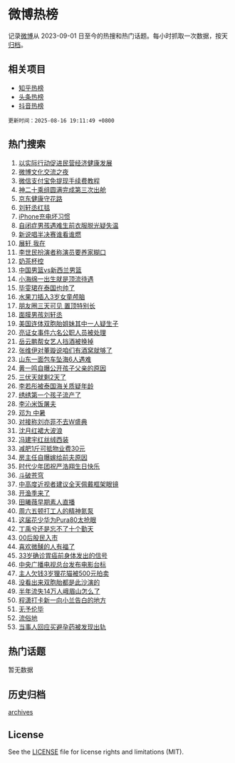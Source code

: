 # 微博热榜

记录[微博](https://www.weibo.com)从 2023-09-01 日至今的热搜和热门话题。每小时抓取一次数据，按天[归档](archives)。

## 相关项目

- [知乎热榜](https://github.com/hotarchive/zhihu)
- [头条热榜](https://github.com/hotarchive/toutiao)
- [抖音热榜](https://github.com/hotarchive/douyin)


`更新时间：2025-08-16 19:11:49 +0800`

## 热门搜索

1. [以实际行动促进民营经济健康发展](https://m.weibo.cn/search?containerid=100103type%3D1%26t%3D10%26q%3D%23%E4%BB%A5%E5%AE%9E%E9%99%85%E8%A1%8C%E5%8A%A8%E4%BF%83%E8%BF%9B%E6%B0%91%E8%90%A5%E7%BB%8F%E6%B5%8E%E5%81%A5%E5%BA%B7%E5%8F%91%E5%B1%95%23&stream_entry_id=51&isnewpage=1&extparam=seat%3D1%26q%3D%2523%25E4%25BB%25A5%25E5%25AE%259E%25E9%2599%2585%25E8%25A1%258C%25E5%258A%25A8%25E4%25BF%2583%25E8%25BF%259B%25E6%25B0%2591%25E8%2590%25A5%25E7%25BB%258F%25E6%25B5%258E%25E5%2581%25A5%25E5%25BA%25B7%25E5%258F%2591%25E5%25B1%2595%2523%26pos%3D0%26stream_entry_id%3D51%26c_type%3D51%26filter_type%3Drealtimehot%26cate%3D10103%26dgr%3D0%26display_time%3D1755342708%26pre_seqid%3D175534270816902900020143)
1. [微博文化交流之夜](https://m.weibo.cn/search?containerid=100103type%3D1%26t%3D10%26q%3D%E5%BE%AE%E5%8D%9A%E6%96%87%E5%8C%96%E4%BA%A4%E6%B5%81%E4%B9%8B%E5%A4%9C&stream_entry_id=31&isnewpage=1&extparam=seat%3D1%26stream_entry_id%3D31%26lcate%3D5001%26flag%3D16%26q%3D%25E5%25BE%25AE%25E5%258D%259A%25E6%2596%2587%25E5%258C%2596%25E4%25BA%25A4%25E6%25B5%2581%25E4%25B9%258B%25E5%25A4%259C%26dgr%3D0%26band_rank%3D1%26realpos%3D1%26pos%3D0%26filter_type%3Drealtimehot%26cate%3D5001%26c_type%3D31%26display_time%3D1755342708%26pre_seqid%3D175534270816902900020143)
1. [微信支付宝免提现手续费教程](https://m.weibo.cn/search?containerid=100103type%3D1%26t%3D10%26q%3D%E5%BE%AE%E4%BF%A1%E6%94%AF%E4%BB%98%E5%AE%9D%E5%85%8D%E6%8F%90%E7%8E%B0%E6%89%8B%E7%BB%AD%E8%B4%B9%E6%95%99%E7%A8%8B&stream_entry_id=31&isnewpage=1&extparam=seat%3D1%26stream_entry_id%3D31%26lcate%3D5001%26flag%3D1%26q%3D%25E5%25BE%25AE%25E4%25BF%25A1%25E6%2594%25AF%25E4%25BB%2598%25E5%25AE%259D%25E5%2585%258D%25E6%258F%2590%25E7%258E%25B0%25E6%2589%258B%25E7%25BB%25AD%25E8%25B4%25B9%25E6%2595%2599%25E7%25A8%258B%26dgr%3D0%26band_rank%3D2%26realpos%3D2%26pos%3D1%26filter_type%3Drealtimehot%26cate%3D5001%26c_type%3D31%26display_time%3D1755342708%26pre_seqid%3D175534270816902900020143)
1. [神二十乘组圆满完成第三次出舱](https://m.weibo.cn/search?containerid=100103type%3D1%26t%3D10%26q%3D%23%E7%A5%9E%E4%BA%8C%E5%8D%81%E4%B9%98%E7%BB%84%E5%9C%86%E6%BB%A1%E5%AE%8C%E6%88%90%E7%AC%AC%E4%B8%89%E6%AC%A1%E5%87%BA%E8%88%B1%23&stream_entry_id=31&isnewpage=1&extparam=seat%3D1%26stream_entry_id%3D31%26lcate%3D5001%26flag%3D0%26q%3D%2523%25E7%25A5%259E%25E4%25BA%258C%25E5%258D%2581%25E4%25B9%2598%25E7%25BB%2584%25E5%259C%2586%25E6%25BB%25A1%25E5%25AE%258C%25E6%2588%2590%25E7%25AC%25AC%25E4%25B8%2589%25E6%25AC%25A1%25E5%2587%25BA%25E8%2588%25B1%2523%26dgr%3D0%26band_rank%3D3%26realpos%3D3%26pos%3D2%26filter_type%3Drealtimehot%26cate%3D5001%26c_type%3D31%26display_time%3D1755342708%26pre_seqid%3D175534270816902900020143)
1. [京东健康守花路](https://m.weibo.cn/search?containerid=100103type%3D1%26t%3D10%26q%3D%23%E4%BA%AC%E4%B8%9C%E5%81%A5%E5%BA%B7%E5%AE%88%E8%8A%B1%E8%B7%AF%23&stream_entry_id=31&isnewpage=1&extparam=seat%3D1%26stream_entry_id%3D31%26band_rank%3D4%26lcate%3D5001%26is_ad_pos%3D1%26q%3D%2523%25E4%25BA%25AC%25E4%25B8%259C%25E5%2581%25A5%25E5%25BA%25B7%25E5%25AE%2588%25E8%258A%25B1%25E8%25B7%25AF%2523%26dgr%3D0%26filter_type%3Drealtimehot%26c_type%3D31%26adid%3D297073%26pos%3D3%26cate%3D5001%26topic_ad%3D1%26display_time%3D1755342708%26pre_seqid%3D175534270816902900020143)
1. [刘轩丞红毯](https://m.weibo.cn/search?containerid=100103type%3D1%26t%3D10%26q%3D%E5%88%98%E8%BD%A9%E4%B8%9E%E7%BA%A2%E6%AF%AF&stream_entry_id=31&isnewpage=1&extparam=seat%3D1%26stream_entry_id%3D31%26lcate%3D5001%26flag%3D1%26q%3D%25E5%2588%2598%25E8%25BD%25A9%25E4%25B8%259E%25E7%25BA%25A2%25E6%25AF%25AF%26dgr%3D0%26band_rank%3D4%26realpos%3D4%26pos%3D4%26filter_type%3Drealtimehot%26cate%3D5001%26c_type%3D31%26display_time%3D1755342708%26pre_seqid%3D175534270816902900020143)
1. [iPhone充电坏习惯](https://m.weibo.cn/search?containerid=100103type%3D1%26t%3D10%26q%3DiPhone%E5%85%85%E7%94%B5%E5%9D%8F%E4%B9%A0%E6%83%AF&stream_entry_id=31&isnewpage=1&extparam=seat%3D1%26stream_entry_id%3D31%26lcate%3D5001%26flag%3D0%26q%3DiPhone%25E5%2585%2585%25E7%2594%25B5%25E5%259D%258F%25E4%25B9%25A0%25E6%2583%25AF%26dgr%3D0%26band_rank%3D5%26realpos%3D5%26pos%3D5%26filter_type%3Drealtimehot%26cate%3D5001%26c_type%3D31%26display_time%3D1755342708%26pre_seqid%3D175534270816902900020143)
1. [自闭症男孩遇难生前衣服脱光疑失温](https://m.weibo.cn/search?containerid=100103type%3D1%26t%3D10%26q%3D%23%E8%87%AA%E9%97%AD%E7%97%87%E7%94%B7%E5%AD%A9%E9%81%87%E9%9A%BE%E7%94%9F%E5%89%8D%E8%A1%A3%E6%9C%8D%E8%84%B1%E5%85%89%E7%96%91%E5%A4%B1%E6%B8%A9%23&stream_entry_id=31&isnewpage=1&extparam=seat%3D1%26stream_entry_id%3D31%26lcate%3D5001%26flag%3D0%26q%3D%2523%25E8%2587%25AA%25E9%2597%25AD%25E7%2597%2587%25E7%2594%25B7%25E5%25AD%25A9%25E9%2581%2587%25E9%259A%25BE%25E7%2594%259F%25E5%2589%258D%25E8%25A1%25A3%25E6%259C%258D%25E8%2584%25B1%25E5%2585%2589%25E7%2596%2591%25E5%25A4%25B1%25E6%25B8%25A9%2523%26dgr%3D0%26band_rank%3D6%26realpos%3D6%26pos%3D6%26filter_type%3Drealtimehot%26cate%3D5001%26c_type%3D31%26display_time%3D1755342708%26pre_seqid%3D175534270816902900020143)
1. [新说唱半决赛谁看谁燃](https://m.weibo.cn/search?containerid=100103type%3D1%26t%3D10%26q%3D%23%E6%96%B0%E8%AF%B4%E5%94%B1%E5%8D%8A%E5%86%B3%E8%B5%9B%E8%B0%81%E7%9C%8B%E8%B0%81%E7%87%83%23&stream_entry_id=31&isnewpage=1&extparam=seat%3D1%26stream_entry_id%3D31%26band_rank%3D7%26is_ad_pos%3D1%26q%3D%2523%25E6%2596%25B0%25E8%25AF%25B4%25E5%2594%25B1%25E5%258D%258A%25E5%2586%25B3%25E8%25B5%259B%25E8%25B0%2581%25E7%259C%258B%25E8%25B0%2581%25E7%2587%2583%2523%26filter_type%3Drealtimehot%26lcate%3D5001%26c_type%3D31%26dgr%3D0%26adid%3D297063%26cate%3D5001%26pos%3D7%26display_time%3D1755342708%26pre_seqid%3D175534270816902900020143)
1. [展轩 我在](https://m.weibo.cn/search?containerid=100103type%3D1%26t%3D10%26q%3D%E5%B1%95%E8%BD%A9+%E6%88%91%E5%9C%A8&stream_entry_id=31&isnewpage=1&extparam=seat%3D1%26stream_entry_id%3D31%26lcate%3D5001%26flag%3D1%26q%3D%25E5%25B1%2595%25E8%25BD%25A9%2520%25E6%2588%2591%25E5%259C%25A8%26dgr%3D0%26band_rank%3D7%26realpos%3D7%26pos%3D8%26filter_type%3Drealtimehot%26cate%3D5001%26c_type%3D31%26display_time%3D1755342708%26pre_seqid%3D175534270816902900020143)
1. [李世民扮演者称演员要养家糊口](https://m.weibo.cn/search?containerid=100103type%3D1%26t%3D10%26q%3D%23%E6%9D%8E%E4%B8%96%E6%B0%91%E6%89%AE%E6%BC%94%E8%80%85%E7%A7%B0%E6%BC%94%E5%91%98%E8%A6%81%E5%85%BB%E5%AE%B6%E7%B3%8A%E5%8F%A3%23&stream_entry_id=31&isnewpage=1&extparam=seat%3D1%26stream_entry_id%3D31%26lcate%3D5001%26flag%3D1%26q%3D%2523%25E6%259D%258E%25E4%25B8%2596%25E6%25B0%2591%25E6%2589%25AE%25E6%25BC%2594%25E8%2580%2585%25E7%25A7%25B0%25E6%25BC%2594%25E5%2591%2598%25E8%25A6%2581%25E5%2585%25BB%25E5%25AE%25B6%25E7%25B3%258A%25E5%258F%25A3%2523%26dgr%3D0%26band_rank%3D8%26realpos%3D8%26pos%3D9%26filter_type%3Drealtimehot%26cate%3D5001%26c_type%3D31%26display_time%3D1755342708%26pre_seqid%3D175534270816902900020143)
1. [奶茶杯控](https://m.weibo.cn/search?containerid=100103type%3D1%26t%3D10%26q%3D%E5%A5%B6%E8%8C%B6%E6%9D%AF%E6%8E%A7&stream_entry_id=31&isnewpage=1&extparam=seat%3D1%26stream_entry_id%3D31%26lcate%3D5001%26flag%3D1%26q%3D%25E5%25A5%25B6%25E8%258C%25B6%25E6%259D%25AF%25E6%258E%25A7%26dgr%3D0%26band_rank%3D9%26realpos%3D9%26pos%3D10%26filter_type%3Drealtimehot%26cate%3D5001%26c_type%3D31%26display_time%3D1755342708%26pre_seqid%3D175534270816902900020143)
1. [中国男篮vs新西兰男篮](https://m.weibo.cn/search?containerid=100103type%3D1%26t%3D10%26q%3D%23%E4%B8%AD%E5%9B%BD%E7%94%B7%E7%AF%AEvs%E6%96%B0%E8%A5%BF%E5%85%B0%E7%94%B7%E7%AF%AE%23&stream_entry_id=31&isnewpage=1&extparam=seat%3D1%26stream_entry_id%3D31%26lcate%3D5001%26flag%3D1%26q%3D%2523%25E4%25B8%25AD%25E5%259B%25BD%25E7%2594%25B7%25E7%25AF%25AEvs%25E6%2596%25B0%25E8%25A5%25BF%25E5%2585%25B0%25E7%2594%25B7%25E7%25AF%25AE%2523%26dgr%3D0%26band_rank%3D10%26realpos%3D10%26pos%3D11%26filter_type%3Drealtimehot%26cate%3D5001%26c_type%3D31%26display_time%3D1755342708%26pre_seqid%3D175534270816902900020143)
1. [小海绵一出生就是顶流待遇](https://m.weibo.cn/search?containerid=100103type%3D1%26t%3D10%26q%3D%E5%B0%8F%E6%B5%B7%E7%BB%B5%E4%B8%80%E5%87%BA%E7%94%9F%E5%B0%B1%E6%98%AF%E9%A1%B6%E6%B5%81%E5%BE%85%E9%81%87&stream_entry_id=31&isnewpage=1&extparam=seat%3D1%26stream_entry_id%3D31%26lcate%3D5001%26flag%3D2%26q%3D%25E5%25B0%258F%25E6%25B5%25B7%25E7%25BB%25B5%25E4%25B8%2580%25E5%2587%25BA%25E7%2594%259F%25E5%25B0%25B1%25E6%2598%25AF%25E9%25A1%25B6%25E6%25B5%2581%25E5%25BE%2585%25E9%2581%2587%26dgr%3D0%26band_rank%3D11%26realpos%3D11%26pos%3D12%26filter_type%3Drealtimehot%26cate%3D5001%26c_type%3D31%26display_time%3D1755342708%26pre_seqid%3D175534270816902900020143)
1. [毕雯珺在泰国也帅了](https://m.weibo.cn/search?containerid=100103type%3D1%26t%3D10%26q%3D%E6%AF%95%E9%9B%AF%E7%8F%BA%E5%9C%A8%E6%B3%B0%E5%9B%BD%E4%B9%9F%E5%B8%85%E4%BA%86&stream_entry_id=31&isnewpage=1&extparam=seat%3D1%26stream_entry_id%3D31%26lcate%3D5001%26flag%3D1%26q%3D%25E6%25AF%2595%25E9%259B%25AF%25E7%258F%25BA%25E5%259C%25A8%25E6%25B3%25B0%25E5%259B%25BD%25E4%25B9%259F%25E5%25B8%2585%25E4%25BA%2586%26dgr%3D0%26band_rank%3D12%26realpos%3D12%26pos%3D13%26filter_type%3Drealtimehot%26cate%3D5001%26c_type%3D31%26display_time%3D1755342708%26pre_seqid%3D175534270816902900020143)
1. [水果刀插入3岁女童颅脑](https://m.weibo.cn/search?containerid=100103type%3D1%26t%3D10%26q%3D%23%E6%B0%B4%E6%9E%9C%E5%88%80%E6%8F%92%E5%85%A53%E5%B2%81%E5%A5%B3%E7%AB%A5%E9%A2%85%E8%84%91%23&stream_entry_id=31&isnewpage=1&extparam=seat%3D1%26stream_entry_id%3D31%26lcate%3D5001%26flag%3D2%26q%3D%2523%25E6%25B0%25B4%25E6%259E%259C%25E5%2588%2580%25E6%258F%2592%25E5%2585%25A53%25E5%25B2%2581%25E5%25A5%25B3%25E7%25AB%25A5%25E9%25A2%2585%25E8%2584%2591%2523%26dgr%3D0%26band_rank%3D13%26realpos%3D13%26pos%3D14%26filter_type%3Drealtimehot%26cate%3D5001%26c_type%3D31%26display_time%3D1755342708%26pre_seqid%3D175534270816902900020143)
1. [朋友圈三天可见 置顶特别长](https://m.weibo.cn/search?containerid=100103type%3D1%26t%3D10%26q%3D%E6%9C%8B%E5%8F%8B%E5%9C%88%E4%B8%89%E5%A4%A9%E5%8F%AF%E8%A7%81+%E7%BD%AE%E9%A1%B6%E7%89%B9%E5%88%AB%E9%95%BF&stream_entry_id=31&isnewpage=1&extparam=seat%3D1%26stream_entry_id%3D31%26lcate%3D5001%26flag%3D1%26q%3D%25E6%259C%258B%25E5%258F%258B%25E5%259C%2588%25E4%25B8%2589%25E5%25A4%25A9%25E5%258F%25AF%25E8%25A7%2581%2520%25E7%25BD%25AE%25E9%25A1%25B6%25E7%2589%25B9%25E5%2588%25AB%25E9%2595%25BF%26dgr%3D0%26band_rank%3D14%26realpos%3D14%26pos%3D15%26filter_type%3Drealtimehot%26cate%3D5001%26c_type%3D31%26display_time%3D1755342708%26pre_seqid%3D175534270816902900020143)
1. [面膜男孩刘轩丞](https://m.weibo.cn/search?containerid=100103type%3D1%26t%3D10%26q%3D%23%E9%9D%A2%E8%86%9C%E7%94%B7%E5%AD%A9%E5%88%98%E8%BD%A9%E4%B8%9E%23&stream_entry_id=31&isnewpage=1&extparam=seat%3D1%26stream_entry_id%3D31%26lcate%3D5001%26flag%3D1%26q%3D%2523%25E9%259D%25A2%25E8%2586%259C%25E7%2594%25B7%25E5%25AD%25A9%25E5%2588%2598%25E8%25BD%25A9%25E4%25B8%259E%2523%26dgr%3D0%26band_rank%3D15%26realpos%3D15%26pos%3D16%26filter_type%3Drealtimehot%26cate%3D5001%26c_type%3D31%26display_time%3D1755342708%26pre_seqid%3D175534270816902900020143)
1. [美国连体双胞胎姐妹其中一人疑生子](https://m.weibo.cn/search?containerid=100103type%3D1%26t%3D10%26q%3D%23%E7%BE%8E%E5%9B%BD%E8%BF%9E%E4%BD%93%E5%8F%8C%E8%83%9E%E8%83%8E%E5%A7%90%E5%A6%B9%E5%85%B6%E4%B8%AD%E4%B8%80%E4%BA%BA%E7%96%91%E7%94%9F%E5%AD%90%23&stream_entry_id=31&isnewpage=1&extparam=seat%3D1%26stream_entry_id%3D31%26lcate%3D5001%26flag%3D1%26q%3D%2523%25E7%25BE%258E%25E5%259B%25BD%25E8%25BF%259E%25E4%25BD%2593%25E5%258F%258C%25E8%2583%259E%25E8%2583%258E%25E5%25A7%2590%25E5%25A6%25B9%25E5%2585%25B6%25E4%25B8%25AD%25E4%25B8%2580%25E4%25BA%25BA%25E7%2596%2591%25E7%2594%259F%25E5%25AD%2590%2523%26dgr%3D0%26band_rank%3D16%26realpos%3D16%26pos%3D17%26filter_type%3Drealtimehot%26cate%3D5001%26c_type%3D31%26display_time%3D1755342708%26pre_seqid%3D175534270816902900020143)
1. [亮证女事件六名公职人员被处理](https://m.weibo.cn/search?containerid=100103type%3D1%26t%3D10%26q%3D%23%E4%BA%AE%E8%AF%81%E5%A5%B3%E4%BA%8B%E4%BB%B6%E5%85%AD%E5%90%8D%E5%85%AC%E8%81%8C%E4%BA%BA%E5%91%98%E8%A2%AB%E5%A4%84%E7%90%86%23&stream_entry_id=31&isnewpage=1&extparam=seat%3D1%26stream_entry_id%3D31%26lcate%3D5001%26flag%3D0%26q%3D%2523%25E4%25BA%25AE%25E8%25AF%2581%25E5%25A5%25B3%25E4%25BA%258B%25E4%25BB%25B6%25E5%2585%25AD%25E5%2590%258D%25E5%2585%25AC%25E8%2581%258C%25E4%25BA%25BA%25E5%2591%2598%25E8%25A2%25AB%25E5%25A4%2584%25E7%2590%2586%2523%26dgr%3D0%26band_rank%3D17%26realpos%3D17%26pos%3D18%26filter_type%3Drealtimehot%26cate%3D5001%26c_type%3D31%26display_time%3D1755342708%26pre_seqid%3D175534270816902900020143)
1. [岳云鹏帮女艺人挡酒被换掉](https://m.weibo.cn/search?containerid=100103type%3D1%26t%3D10%26q%3D%E5%B2%B3%E4%BA%91%E9%B9%8F%E5%B8%AE%E5%A5%B3%E8%89%BA%E4%BA%BA%E6%8C%A1%E9%85%92%E8%A2%AB%E6%8D%A2%E6%8E%89&stream_entry_id=31&isnewpage=1&extparam=seat%3D1%26stream_entry_id%3D31%26lcate%3D5001%26flag%3D2%26q%3D%25E5%25B2%25B3%25E4%25BA%2591%25E9%25B9%258F%25E5%25B8%25AE%25E5%25A5%25B3%25E8%2589%25BA%25E4%25BA%25BA%25E6%258C%25A1%25E9%2585%2592%25E8%25A2%25AB%25E6%258D%25A2%25E6%258E%2589%26dgr%3D0%26band_rank%3D18%26realpos%3D18%26pos%3D19%26filter_type%3Drealtimehot%26cate%3D5001%26c_type%3D31%26display_time%3D1755342708%26pre_seqid%3D175534270816902900020143)
1. [张维伊对董璇说咱们有酒窝就够了](https://m.weibo.cn/search?containerid=100103type%3D1%26t%3D10%26q%3D%E5%BC%A0%E7%BB%B4%E4%BC%8A%E5%AF%B9%E8%91%A3%E7%92%87%E8%AF%B4%E5%92%B1%E4%BB%AC%E6%9C%89%E9%85%92%E7%AA%9D%E5%B0%B1%E5%A4%9F%E4%BA%86&stream_entry_id=31&isnewpage=1&extparam=seat%3D1%26stream_entry_id%3D31%26lcate%3D5001%26flag%3D0%26q%3D%25E5%25BC%25A0%25E7%25BB%25B4%25E4%25BC%258A%25E5%25AF%25B9%25E8%2591%25A3%25E7%2592%2587%25E8%25AF%25B4%25E5%2592%25B1%25E4%25BB%25AC%25E6%259C%2589%25E9%2585%2592%25E7%25AA%259D%25E5%25B0%25B1%25E5%25A4%259F%25E4%25BA%2586%26dgr%3D0%26band_rank%3D19%26realpos%3D19%26pos%3D20%26filter_type%3Drealtimehot%26cate%3D5001%26c_type%3D31%26display_time%3D1755342708%26pre_seqid%3D175534270816902900020143)
1. [山东一面包车坠海6人遇难](https://m.weibo.cn/search?containerid=100103type%3D1%26t%3D10%26q%3D%23%E5%B1%B1%E4%B8%9C%E4%B8%80%E9%9D%A2%E5%8C%85%E8%BD%A6%E5%9D%A0%E6%B5%B76%E4%BA%BA%E9%81%87%E9%9A%BE%23&stream_entry_id=31&isnewpage=1&extparam=seat%3D1%26stream_entry_id%3D31%26lcate%3D5001%26flag%3D0%26q%3D%2523%25E5%25B1%25B1%25E4%25B8%259C%25E4%25B8%2580%25E9%259D%25A2%25E5%258C%2585%25E8%25BD%25A6%25E5%259D%25A0%25E6%25B5%25B76%25E4%25BA%25BA%25E9%2581%2587%25E9%259A%25BE%2523%26dgr%3D0%26band_rank%3D20%26realpos%3D20%26pos%3D21%26filter_type%3Drealtimehot%26cate%3D5001%26c_type%3D31%26display_time%3D1755342708%26pre_seqid%3D175534270816902900020143)
1. [黄一鸣自曝公开孩子父亲的原因](https://m.weibo.cn/search?containerid=100103type%3D1%26t%3D10%26q%3D%23%E9%BB%84%E4%B8%80%E9%B8%A3%E8%87%AA%E6%9B%9D%E5%85%AC%E5%BC%80%E5%AD%A9%E5%AD%90%E7%88%B6%E4%BA%B2%E7%9A%84%E5%8E%9F%E5%9B%A0%23&stream_entry_id=31&isnewpage=1&extparam=seat%3D1%26stream_entry_id%3D31%26lcate%3D5001%26flag%3D0%26q%3D%2523%25E9%25BB%2584%25E4%25B8%2580%25E9%25B8%25A3%25E8%2587%25AA%25E6%259B%259D%25E5%2585%25AC%25E5%25BC%2580%25E5%25AD%25A9%25E5%25AD%2590%25E7%2588%25B6%25E4%25BA%25B2%25E7%259A%2584%25E5%258E%259F%25E5%259B%25A0%2523%26dgr%3D0%26band_rank%3D21%26realpos%3D21%26pos%3D22%26filter_type%3Drealtimehot%26cate%3D5001%26c_type%3D31%26display_time%3D1755342708%26pre_seqid%3D175534270816902900020143)
1. [三伏天就剩2天了](https://m.weibo.cn/search?containerid=100103type%3D1%26t%3D10%26q%3D%23%E4%B8%89%E4%BC%8F%E5%A4%A9%E5%B0%B1%E5%89%A92%E5%A4%A9%E4%BA%86%23&stream_entry_id=31&isnewpage=1&extparam=seat%3D1%26stream_entry_id%3D31%26lcate%3D5001%26flag%3D0%26q%3D%2523%25E4%25B8%2589%25E4%25BC%258F%25E5%25A4%25A9%25E5%25B0%25B1%25E5%2589%25A92%25E5%25A4%25A9%25E4%25BA%2586%2523%26dgr%3D0%26band_rank%3D22%26realpos%3D22%26pos%3D23%26filter_type%3Drealtimehot%26cate%3D5001%26c_type%3D31%26display_time%3D1755342708%26pre_seqid%3D175534270816902900020143)
1. [李若彤被泰国海关质疑年龄](https://m.weibo.cn/search?containerid=100103type%3D1%26t%3D10%26q%3D%23%E6%9D%8E%E8%8B%A5%E5%BD%A4%E8%A2%AB%E6%B3%B0%E5%9B%BD%E6%B5%B7%E5%85%B3%E8%B4%A8%E7%96%91%E5%B9%B4%E9%BE%84%23&stream_entry_id=31&isnewpage=1&extparam=seat%3D1%26stream_entry_id%3D31%26lcate%3D5001%26flag%3D1%26q%3D%2523%25E6%259D%258E%25E8%258B%25A5%25E5%25BD%25A4%25E8%25A2%25AB%25E6%25B3%25B0%25E5%259B%25BD%25E6%25B5%25B7%25E5%2585%25B3%25E8%25B4%25A8%25E7%2596%2591%25E5%25B9%25B4%25E9%25BE%2584%2523%26dgr%3D0%26band_rank%3D23%26realpos%3D23%26pos%3D24%26filter_type%3Drealtimehot%26cate%3D5001%26c_type%3D31%26display_time%3D1755342708%26pre_seqid%3D175534270816902900020143)
1. [绣绣第一个孩子流产了](https://m.weibo.cn/search?containerid=100103type%3D1%26t%3D10%26q%3D%23%E7%BB%A3%E7%BB%A3%E7%AC%AC%E4%B8%80%E4%B8%AA%E5%AD%A9%E5%AD%90%E6%B5%81%E4%BA%A7%E4%BA%86%23&stream_entry_id=31&isnewpage=1&extparam=seat%3D1%26stream_entry_id%3D31%26lcate%3D5001%26flag%3D0%26q%3D%2523%25E7%25BB%25A3%25E7%25BB%25A3%25E7%25AC%25AC%25E4%25B8%2580%25E4%25B8%25AA%25E5%25AD%25A9%25E5%25AD%2590%25E6%25B5%2581%25E4%25BA%25A7%25E4%25BA%2586%2523%26dgr%3D0%26band_rank%3D24%26realpos%3D24%26pos%3D25%26filter_type%3Drealtimehot%26cate%3D5001%26c_type%3D31%26display_time%3D1755342708%26pre_seqid%3D175534270816902900020143)
1. [李沁米饭屠夫](https://m.weibo.cn/search?containerid=100103type%3D1%26t%3D10%26q%3D%E6%9D%8E%E6%B2%81%E7%B1%B3%E9%A5%AD%E5%B1%A0%E5%A4%AB&stream_entry_id=31&isnewpage=1&extparam=seat%3D1%26stream_entry_id%3D31%26lcate%3D5001%26flag%3D1%26q%3D%25E6%259D%258E%25E6%25B2%2581%25E7%25B1%25B3%25E9%25A5%25AD%25E5%25B1%25A0%25E5%25A4%25AB%26dgr%3D0%26band_rank%3D25%26realpos%3D25%26pos%3D26%26filter_type%3Drealtimehot%26cate%3D5001%26c_type%3D31%26display_time%3D1755342708%26pre_seqid%3D175534270816902900020143)
1. [邓为 中暑](https://m.weibo.cn/search?containerid=100103type%3D1%26t%3D10%26q%3D%E9%82%93%E4%B8%BA+%E4%B8%AD%E6%9A%91&stream_entry_id=31&isnewpage=1&extparam=seat%3D1%26stream_entry_id%3D31%26lcate%3D5001%26flag%3D1%26q%3D%25E9%2582%2593%25E4%25B8%25BA%2520%25E4%25B8%25AD%25E6%259A%2591%26dgr%3D0%26band_rank%3D26%26realpos%3D26%26pos%3D27%26filter_type%3Drealtimehot%26cate%3D5001%26c_type%3D31%26display_time%3D1755342708%26pre_seqid%3D175534270816902900020143)
1. [对接称刘亦菲不去W盛典](https://m.weibo.cn/search?containerid=100103type%3D1%26t%3D10%26q%3D%23%E5%AF%B9%E6%8E%A5%E7%A7%B0%E5%88%98%E4%BA%A6%E8%8F%B2%E4%B8%8D%E5%8E%BBW%E7%9B%9B%E5%85%B8%23&stream_entry_id=31&isnewpage=1&extparam=seat%3D1%26stream_entry_id%3D31%26lcate%3D5001%26flag%3D1%26q%3D%2523%25E5%25AF%25B9%25E6%258E%25A5%25E7%25A7%25B0%25E5%2588%2598%25E4%25BA%25A6%25E8%258F%25B2%25E4%25B8%258D%25E5%258E%25BBW%25E7%259B%259B%25E5%2585%25B8%2523%26dgr%3D0%26band_rank%3D27%26realpos%3D27%26pos%3D28%26filter_type%3Drealtimehot%26cate%3D5001%26c_type%3D31%26display_time%3D1755342708%26pre_seqid%3D175534270816902900020143)
1. [沈月红裙大波浪](https://m.weibo.cn/search?containerid=100103type%3D1%26t%3D10%26q%3D%E6%B2%88%E6%9C%88%E7%BA%A2%E8%A3%99%E5%A4%A7%E6%B3%A2%E6%B5%AA&stream_entry_id=31&isnewpage=1&extparam=seat%3D1%26stream_entry_id%3D31%26lcate%3D5001%26flag%3D0%26q%3D%25E6%25B2%2588%25E6%259C%2588%25E7%25BA%25A2%25E8%25A3%2599%25E5%25A4%25A7%25E6%25B3%25A2%25E6%25B5%25AA%26dgr%3D0%26band_rank%3D28%26realpos%3D28%26pos%3D29%26filter_type%3Drealtimehot%26cate%3D5001%26c_type%3D31%26display_time%3D1755342708%26pre_seqid%3D175534270816902900020143)
1. [冯建宇红丝绒西装](https://m.weibo.cn/search?containerid=100103type%3D1%26t%3D10%26q%3D%23%E5%86%AF%E5%BB%BA%E5%AE%87%E7%BA%A2%E4%B8%9D%E7%BB%92%E8%A5%BF%E8%A3%85%23&stream_entry_id=31&isnewpage=1&extparam=seat%3D1%26stream_entry_id%3D31%26lcate%3D5001%26flag%3D1%26q%3D%2523%25E5%2586%25AF%25E5%25BB%25BA%25E5%25AE%2587%25E7%25BA%25A2%25E4%25B8%259D%25E7%25BB%2592%25E8%25A5%25BF%25E8%25A3%2585%2523%26dgr%3D0%26band_rank%3D29%26realpos%3D29%26pos%3D30%26filter_type%3Drealtimehot%26cate%3D5001%26c_type%3D31%26display_time%3D1755342708%26pre_seqid%3D175534270816902900020143)
1. [减肥1斤可抵物业费30元](https://m.weibo.cn/search?containerid=100103type%3D1%26t%3D10%26q%3D%23%E5%87%8F%E8%82%A51%E6%96%A4%E5%8F%AF%E6%8A%B5%E7%89%A9%E4%B8%9A%E8%B4%B930%E5%85%83%23&stream_entry_id=31&isnewpage=1&extparam=seat%3D1%26stream_entry_id%3D31%26lcate%3D5001%26flag%3D0%26q%3D%2523%25E5%2587%258F%25E8%2582%25A51%25E6%2596%25A4%25E5%258F%25AF%25E6%258A%25B5%25E7%2589%25A9%25E4%25B8%259A%25E8%25B4%25B930%25E5%2585%2583%2523%26dgr%3D0%26band_rank%3D30%26realpos%3D30%26pos%3D31%26filter_type%3Drealtimehot%26cate%3D5001%26c_type%3D31%26display_time%3D1755342708%26pre_seqid%3D175534270816902900020143)
1. [房主任自曝嫁给前夫原因](https://m.weibo.cn/search?containerid=100103type%3D1%26t%3D10%26q%3D%23%E6%88%BF%E4%B8%BB%E4%BB%BB%E8%87%AA%E6%9B%9D%E5%AB%81%E7%BB%99%E5%89%8D%E5%A4%AB%E5%8E%9F%E5%9B%A0%23&stream_entry_id=31&isnewpage=1&extparam=seat%3D1%26stream_entry_id%3D31%26lcate%3D5001%26flag%3D1%26q%3D%2523%25E6%2588%25BF%25E4%25B8%25BB%25E4%25BB%25BB%25E8%2587%25AA%25E6%259B%259D%25E5%25AB%2581%25E7%25BB%2599%25E5%2589%258D%25E5%25A4%25AB%25E5%258E%259F%25E5%259B%25A0%2523%26dgr%3D0%26band_rank%3D31%26realpos%3D31%26pos%3D32%26filter_type%3Drealtimehot%26cate%3D5001%26c_type%3D31%26display_time%3D1755342708%26pre_seqid%3D175534270816902900020143)
1. [时代少年团祝严浩翔生日快乐](https://m.weibo.cn/search?containerid=100103type%3D1%26t%3D10%26q%3D%E6%97%B6%E4%BB%A3%E5%B0%91%E5%B9%B4%E5%9B%A2%E7%A5%9D%E4%B8%A5%E6%B5%A9%E7%BF%94%E7%94%9F%E6%97%A5%E5%BF%AB%E4%B9%90&stream_entry_id=31&isnewpage=1&extparam=seat%3D1%26stream_entry_id%3D31%26lcate%3D5001%26flag%3D1%26q%3D%25E6%2597%25B6%25E4%25BB%25A3%25E5%25B0%2591%25E5%25B9%25B4%25E5%259B%25A2%25E7%25A5%259D%25E4%25B8%25A5%25E6%25B5%25A9%25E7%25BF%2594%25E7%2594%259F%25E6%2597%25A5%25E5%25BF%25AB%25E4%25B9%2590%26dgr%3D0%26band_rank%3D32%26realpos%3D32%26pos%3D33%26filter_type%3Drealtimehot%26cate%3D5001%26c_type%3D31%26display_time%3D1755342708%26pre_seqid%3D175534270816902900020143)
1. [斗破苍穹](https://m.weibo.cn/search?containerid=100103type%3D1%26t%3D10%26q%3D%E6%96%97%E7%A0%B4%E8%8B%8D%E7%A9%B9&stream_entry_id=31&isnewpage=1&extparam=seat%3D1%26stream_entry_id%3D31%26lcate%3D5001%26flag%3D1%26q%3D%25E6%2596%2597%25E7%25A0%25B4%25E8%258B%258D%25E7%25A9%25B9%26dgr%3D0%26band_rank%3D33%26realpos%3D33%26pos%3D34%26filter_type%3Drealtimehot%26cate%3D5001%26c_type%3D31%26display_time%3D1755342708%26pre_seqid%3D175534270816902900020143)
1. [中高度近视者建议全天佩戴框架眼镜](https://m.weibo.cn/search?containerid=100103type%3D1%26t%3D10%26q%3D%23%E4%B8%AD%E9%AB%98%E5%BA%A6%E8%BF%91%E8%A7%86%E8%80%85%E5%BB%BA%E8%AE%AE%E5%85%A8%E5%A4%A9%E4%BD%A9%E6%88%B4%E6%A1%86%E6%9E%B6%E7%9C%BC%E9%95%9C%23&stream_entry_id=31&isnewpage=1&extparam=seat%3D1%26stream_entry_id%3D31%26lcate%3D5001%26flag%3D0%26q%3D%2523%25E4%25B8%25AD%25E9%25AB%2598%25E5%25BA%25A6%25E8%25BF%2591%25E8%25A7%2586%25E8%2580%2585%25E5%25BB%25BA%25E8%25AE%25AE%25E5%2585%25A8%25E5%25A4%25A9%25E4%25BD%25A9%25E6%2588%25B4%25E6%25A1%2586%25E6%259E%25B6%25E7%259C%25BC%25E9%2595%259C%2523%26dgr%3D0%26band_rank%3D34%26realpos%3D34%26pos%3D35%26filter_type%3Drealtimehot%26cate%3D5001%26c_type%3D31%26display_time%3D1755342708%26pre_seqid%3D175534270816902900020143)
1. [开渔季来了](https://m.weibo.cn/search?containerid=100103type%3D1%26t%3D10%26q%3D%23%E5%BC%80%E6%B8%94%E5%AD%A3%E6%9D%A5%E4%BA%86%23&stream_entry_id=31&isnewpage=1&extparam=seat%3D1%26stream_entry_id%3D31%26lcate%3D5001%26flag%3D1%26q%3D%2523%25E5%25BC%2580%25E6%25B8%2594%25E5%25AD%25A3%25E6%259D%25A5%25E4%25BA%2586%2523%26dgr%3D0%26band_rank%3D35%26realpos%3D35%26pos%3D36%26filter_type%3Drealtimehot%26cate%3D5001%26c_type%3D31%26display_time%3D1755342708%26pre_seqid%3D175534270816902900020143)
1. [田曦薇早期素人直播](https://m.weibo.cn/search?containerid=100103type%3D1%26t%3D10%26q%3D%E7%94%B0%E6%9B%A6%E8%96%87%E6%97%A9%E6%9C%9F%E7%B4%A0%E4%BA%BA%E7%9B%B4%E6%92%AD&stream_entry_id=31&isnewpage=1&extparam=seat%3D1%26stream_entry_id%3D31%26lcate%3D5001%26flag%3D0%26q%3D%25E7%2594%25B0%25E6%259B%25A6%25E8%2596%2587%25E6%2597%25A9%25E6%259C%259F%25E7%25B4%25A0%25E4%25BA%25BA%25E7%259B%25B4%25E6%2592%25AD%26dgr%3D0%26band_rank%3D36%26realpos%3D36%26pos%3D37%26filter_type%3Drealtimehot%26cate%3D5001%26c_type%3D31%26display_time%3D1755342708%26pre_seqid%3D175534270816902900020143)
1. [周六五顿打工人的精神氮泵](https://m.weibo.cn/search?containerid=100103type%3D1%26t%3D10%26q%3D%E5%91%A8%E5%85%AD%E4%BA%94%E9%A1%BF%E6%89%93%E5%B7%A5%E4%BA%BA%E7%9A%84%E7%B2%BE%E7%A5%9E%E6%B0%AE%E6%B3%B5&stream_entry_id=31&isnewpage=1&extparam=seat%3D1%26stream_entry_id%3D31%26lcate%3D5001%26flag%3D1%26q%3D%25E5%2591%25A8%25E5%2585%25AD%25E4%25BA%2594%25E9%25A1%25BF%25E6%2589%2593%25E5%25B7%25A5%25E4%25BA%25BA%25E7%259A%2584%25E7%25B2%25BE%25E7%25A5%259E%25E6%25B0%25AE%25E6%25B3%25B5%26dgr%3D0%26band_rank%3D37%26realpos%3D37%26pos%3D38%26filter_type%3Drealtimehot%26cate%3D5001%26c_type%3D31%26display_time%3D1755342708%26pre_seqid%3D175534270816902900020143)
1. [这届花少华为Pura80太抢眼](https://m.weibo.cn/search?containerid=100103type%3D1%26t%3D10%26q%3D%23%E8%BF%99%E5%B1%8A%E8%8A%B1%E5%B0%91%E5%8D%8E%E4%B8%BAPura80%E5%A4%AA%E6%8A%A2%E7%9C%BC%23&stream_entry_id=31&isnewpage=1&extparam=seat%3D1%26stream_entry_id%3D31%26lcate%3D5001%26flag%3D1%26q%3D%2523%25E8%25BF%2599%25E5%25B1%258A%25E8%258A%25B1%25E5%25B0%2591%25E5%258D%258E%25E4%25B8%25BAPura80%25E5%25A4%25AA%25E6%258A%25A2%25E7%259C%25BC%2523%26dgr%3D0%26band_rank%3D38%26realpos%3D38%26pos%3D39%26filter_type%3Drealtimehot%26cate%3D5001%26c_type%3D31%26display_time%3D1755342708%26pre_seqid%3D175534270816902900020143)
1. [丁禹兮还是忘不了十个勤天](https://m.weibo.cn/search?containerid=100103type%3D1%26t%3D10%26q%3D%23%E4%B8%81%E7%A6%B9%E5%85%AE%E8%BF%98%E6%98%AF%E5%BF%98%E4%B8%8D%E4%BA%86%E5%8D%81%E4%B8%AA%E5%8B%A4%E5%A4%A9%23&stream_entry_id=31&isnewpage=1&extparam=seat%3D1%26stream_entry_id%3D31%26lcate%3D5001%26flag%3D1%26q%3D%2523%25E4%25B8%2581%25E7%25A6%25B9%25E5%2585%25AE%25E8%25BF%2598%25E6%2598%25AF%25E5%25BF%2598%25E4%25B8%258D%25E4%25BA%2586%25E5%258D%2581%25E4%25B8%25AA%25E5%258B%25A4%25E5%25A4%25A9%2523%26dgr%3D0%26band_rank%3D39%26realpos%3D39%26pos%3D40%26filter_type%3Drealtimehot%26cate%3D5001%26c_type%3D31%26display_time%3D1755342708%26pre_seqid%3D175534270816902900020143)
1. [00后股民入市](https://m.weibo.cn/search?containerid=100103type%3D1%26t%3D10%26q%3D%2300%E5%90%8E%E8%82%A1%E6%B0%91%E5%85%A5%E5%B8%82%23&stream_entry_id=31&isnewpage=1&extparam=seat%3D1%26stream_entry_id%3D31%26lcate%3D5001%26flag%3D1%26q%3D%252300%25E5%2590%258E%25E8%2582%25A1%25E6%25B0%2591%25E5%2585%25A5%25E5%25B8%2582%2523%26dgr%3D0%26band_rank%3D40%26realpos%3D40%26pos%3D41%26filter_type%3Drealtimehot%26cate%3D5001%26c_type%3D31%26display_time%3D1755342708%26pre_seqid%3D175534270816902900020143)
1. [喜欢微醺的人有福了](https://m.weibo.cn/search?containerid=100103type%3D1%26t%3D10%26q%3D%E5%96%9C%E6%AC%A2%E5%BE%AE%E9%86%BA%E7%9A%84%E4%BA%BA%E6%9C%89%E7%A6%8F%E4%BA%86&stream_entry_id=31&isnewpage=1&extparam=seat%3D1%26stream_entry_id%3D31%26lcate%3D5001%26flag%3D1%26q%3D%25E5%2596%259C%25E6%25AC%25A2%25E5%25BE%25AE%25E9%2586%25BA%25E7%259A%2584%25E4%25BA%25BA%25E6%259C%2589%25E7%25A6%258F%25E4%25BA%2586%26dgr%3D0%26band_rank%3D41%26realpos%3D41%26pos%3D42%26filter_type%3Drealtimehot%26cate%3D5001%26c_type%3D31%26display_time%3D1755342708%26pre_seqid%3D175534270816902900020143)
1. [33岁确诊胃癌前身体发出的信号](https://m.weibo.cn/search?containerid=100103type%3D1%26t%3D10%26q%3D%2333%E5%B2%81%E7%A1%AE%E8%AF%8A%E8%83%83%E7%99%8C%E5%89%8D%E8%BA%AB%E4%BD%93%E5%8F%91%E5%87%BA%E7%9A%84%E4%BF%A1%E5%8F%B7%23&stream_entry_id=31&isnewpage=1&extparam=seat%3D1%26stream_entry_id%3D31%26lcate%3D5001%26flag%3D1%26q%3D%252333%25E5%25B2%2581%25E7%25A1%25AE%25E8%25AF%258A%25E8%2583%2583%25E7%2599%258C%25E5%2589%258D%25E8%25BA%25AB%25E4%25BD%2593%25E5%258F%2591%25E5%2587%25BA%25E7%259A%2584%25E4%25BF%25A1%25E5%258F%25B7%2523%26dgr%3D0%26band_rank%3D42%26realpos%3D42%26pos%3D43%26filter_type%3Drealtimehot%26cate%3D5001%26c_type%3D31%26display_time%3D1755342708%26pre_seqid%3D175534270816902900020143)
1. [中央广播电视总台发布电影台标](https://m.weibo.cn/search?containerid=100103type%3D1%26t%3D10%26q%3D%23%E4%B8%AD%E5%A4%AE%E5%B9%BF%E6%92%AD%E7%94%B5%E8%A7%86%E6%80%BB%E5%8F%B0%E5%8F%91%E5%B8%83%E7%94%B5%E5%BD%B1%E5%8F%B0%E6%A0%87%23&stream_entry_id=31&isnewpage=1&extparam=seat%3D1%26stream_entry_id%3D31%26lcate%3D5001%26flag%3D1%26q%3D%2523%25E4%25B8%25AD%25E5%25A4%25AE%25E5%25B9%25BF%25E6%2592%25AD%25E7%2594%25B5%25E8%25A7%2586%25E6%2580%25BB%25E5%258F%25B0%25E5%258F%2591%25E5%25B8%2583%25E7%2594%25B5%25E5%25BD%25B1%25E5%258F%25B0%25E6%25A0%2587%2523%26dgr%3D0%26band_rank%3D43%26realpos%3D43%26pos%3D44%26filter_type%3Drealtimehot%26cate%3D5001%26c_type%3D31%26display_time%3D1755342708%26pre_seqid%3D175534270816902900020143)
1. [主人欠钱3岁狸花猫被500元拍卖](https://m.weibo.cn/search?containerid=100103type%3D1%26t%3D10%26q%3D%23%E4%B8%BB%E4%BA%BA%E6%AC%A0%E9%92%B13%E5%B2%81%E7%8B%B8%E8%8A%B1%E7%8C%AB%E8%A2%AB500%E5%85%83%E6%8B%8D%E5%8D%96%23&stream_entry_id=31&isnewpage=1&extparam=seat%3D1%26stream_entry_id%3D31%26lcate%3D5001%26flag%3D0%26q%3D%2523%25E4%25B8%25BB%25E4%25BA%25BA%25E6%25AC%25A0%25E9%2592%25B13%25E5%25B2%2581%25E7%258B%25B8%25E8%258A%25B1%25E7%258C%25AB%25E8%25A2%25AB500%25E5%2585%2583%25E6%258B%258D%25E5%258D%2596%2523%26dgr%3D0%26band_rank%3D44%26realpos%3D44%26pos%3D45%26filter_type%3Drealtimehot%26cate%3D5001%26c_type%3D31%26display_time%3D1755342708%26pre_seqid%3D175534270816902900020143)
1. [没看出来双胞胎都是此沙演的](https://m.weibo.cn/search?containerid=100103type%3D1%26t%3D10%26q%3D%E6%B2%A1%E7%9C%8B%E5%87%BA%E6%9D%A5%E5%8F%8C%E8%83%9E%E8%83%8E%E9%83%BD%E6%98%AF%E6%AD%A4%E6%B2%99%E6%BC%94%E7%9A%84&stream_entry_id=31&isnewpage=1&extparam=seat%3D1%26stream_entry_id%3D31%26lcate%3D5001%26flag%3D1%26q%3D%25E6%25B2%25A1%25E7%259C%258B%25E5%2587%25BA%25E6%259D%25A5%25E5%258F%258C%25E8%2583%259E%25E8%2583%258E%25E9%2583%25BD%25E6%2598%25AF%25E6%25AD%25A4%25E6%25B2%2599%25E6%25BC%2594%25E7%259A%2584%26dgr%3D0%26band_rank%3D45%26realpos%3D45%26pos%3D46%26filter_type%3Drealtimehot%26cate%3D5001%26c_type%3D31%26display_time%3D1755342708%26pre_seqid%3D175534270816902900020143)
1. [半年流失14万人峨眉山怎么了](https://m.weibo.cn/search?containerid=100103type%3D1%26t%3D10%26q%3D%23%E5%8D%8A%E5%B9%B4%E6%B5%81%E5%A4%B114%E4%B8%87%E4%BA%BA%E5%B3%A8%E7%9C%89%E5%B1%B1%E6%80%8E%E4%B9%88%E4%BA%86%23&stream_entry_id=31&isnewpage=1&extparam=seat%3D1%26stream_entry_id%3D31%26lcate%3D5001%26flag%3D1%26q%3D%2523%25E5%258D%258A%25E5%25B9%25B4%25E6%25B5%2581%25E5%25A4%25B114%25E4%25B8%2587%25E4%25BA%25BA%25E5%25B3%25A8%25E7%259C%2589%25E5%25B1%25B1%25E6%2580%258E%25E4%25B9%2588%25E4%25BA%2586%2523%26dgr%3D0%26band_rank%3D46%26realpos%3D46%26pos%3D47%26filter_type%3Drealtimehot%26cate%3D5001%26c_type%3D31%26display_time%3D1755342708%26pre_seqid%3D175534270816902900020143)
1. [程潇打卡新一向小兰告白的地方](https://m.weibo.cn/search?containerid=100103type%3D1%26t%3D10%26q%3D%23%E7%A8%8B%E6%BD%87%E6%89%93%E5%8D%A1%E6%96%B0%E4%B8%80%E5%90%91%E5%B0%8F%E5%85%B0%E5%91%8A%E7%99%BD%E7%9A%84%E5%9C%B0%E6%96%B9%23&stream_entry_id=31&isnewpage=1&extparam=seat%3D1%26stream_entry_id%3D31%26lcate%3D5001%26flag%3D1%26q%3D%2523%25E7%25A8%258B%25E6%25BD%2587%25E6%2589%2593%25E5%258D%25A1%25E6%2596%25B0%25E4%25B8%2580%25E5%2590%2591%25E5%25B0%258F%25E5%2585%25B0%25E5%2591%258A%25E7%2599%25BD%25E7%259A%2584%25E5%259C%25B0%25E6%2596%25B9%2523%26dgr%3D0%26band_rank%3D47%26realpos%3D47%26pos%3D48%26filter_type%3Drealtimehot%26cate%3D5001%26c_type%3D31%26display_time%3D1755342708%26pre_seqid%3D175534270816902900020143)
1. [无予伦毕](https://m.weibo.cn/search?containerid=100103type%3D1%26t%3D10%26q%3D%E6%97%A0%E4%BA%88%E4%BC%A6%E6%AF%95&stream_entry_id=31&isnewpage=1&extparam=seat%3D1%26stream_entry_id%3D31%26lcate%3D5001%26flag%3D0%26q%3D%25E6%2597%25A0%25E4%25BA%2588%25E4%25BC%25A6%25E6%25AF%2595%26dgr%3D0%26band_rank%3D48%26realpos%3D48%26pos%3D49%26filter_type%3Drealtimehot%26cate%3D5001%26c_type%3D31%26display_time%3D1755342708%26pre_seqid%3D175534270816902900020143)
1. [流俗地](https://m.weibo.cn/search?containerid=100103type%3D1%26t%3D10%26q%3D%E6%B5%81%E4%BF%97%E5%9C%B0&stream_entry_id=31&isnewpage=1&extparam=seat%3D1%26stream_entry_id%3D31%26lcate%3D5001%26flag%3D1%26q%3D%25E6%25B5%2581%25E4%25BF%2597%25E5%259C%25B0%26dgr%3D0%26band_rank%3D49%26realpos%3D49%26pos%3D50%26filter_type%3Drealtimehot%26cate%3D5001%26c_type%3D31%26display_time%3D1755342708%26pre_seqid%3D175534270816902900020143)
1. [当事人回应买避孕药被发现出轨](https://m.weibo.cn/search?containerid=100103type%3D1%26t%3D10%26q%3D%23%E5%BD%93%E4%BA%8B%E4%BA%BA%E5%9B%9E%E5%BA%94%E4%B9%B0%E9%81%BF%E5%AD%95%E8%8D%AF%E8%A2%AB%E5%8F%91%E7%8E%B0%E5%87%BA%E8%BD%A8%23&stream_entry_id=31&isnewpage=1&extparam=seat%3D1%26stream_entry_id%3D31%26lcate%3D5001%26flag%3D1%26q%3D%2523%25E5%25BD%2593%25E4%25BA%258B%25E4%25BA%25BA%25E5%259B%259E%25E5%25BA%2594%25E4%25B9%25B0%25E9%2581%25BF%25E5%25AD%2595%25E8%258D%25AF%25E8%25A2%25AB%25E5%258F%2591%25E7%258E%25B0%25E5%2587%25BA%25E8%25BD%25A8%2523%26dgr%3D0%26band_rank%3D50%26realpos%3D50%26pos%3D51%26filter_type%3Drealtimehot%26cate%3D5001%26c_type%3D31%26display_time%3D1755342708%26pre_seqid%3D175534270816902900020143)

## 热门话题

暂无数据

## 历史归档

[archives](archives)

## License

See the [LICENSE](LICENSE) file for license rights and limitations (MIT).
